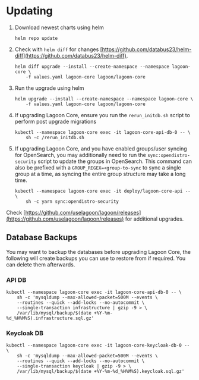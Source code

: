 # Updating

1. Download newest charts using helm

    ```
    helm repo update
    ```

2. Check with `helm diff` for changes [https://github.com/databus23/helm-diff](https://github.com/databus23/helm-diff).

    ```
    helm diff upgrade --install --create-namespace --namespace lagoon-core \
        -f values.yaml lagoon-core lagoon/lagoon-core
    ```

3. Run the upgrade using helm

    ```
    helm upgrade --install --create-namespace --namespace lagoon-core \
        -f values.yaml lagoon-core lagoon/lagoon-core
    ```

4. If upgrading Lagoon Core, ensure you run the `rerun_initdb.sh` script to perform post upgrade migrations

    ```
    kubectl --namespace lagoon-core exec -it lagoon-core-api-db-0 -- \
        sh -c /rerun_initdb.sh
    ```

5. If upgrading Lagoon Core, and you have enabled groups/user syncing for OpenSearch, you may additionally need to run the `sync:opendistro-security` script to update the groups in OpenSearch. This command can also be prefixed with a `GROUP_REGEX=<group-to-sync` to sync a single group at a time, as syncing the entire group structure may take a long time. 

    ```
    kubectl --namespace lagoon-core exec -it deploy/lagoon-core-api -- \
        sh -c yarn sync:opendistro-security
    ```
Check [https://github.com/uselagoon/lagoon/releases](https://github.com/uselagoon/lagoon/releases) for additional upgrades.

## Database Backups

You may want to backup the databases before upgrading Lagoon Core, the following will create backups you can use to restore from if required.
You can delete them afterwards.

### API DB
```
kubectl --namespace lagoon-core exec -it lagoon-core-api-db-0 -- \
    sh -c 'mysqldump --max-allowed-packet=500M --events \
    --routines --quick --add-locks --no-autocommit \
    --single-transaction infrastructure | gzip -9 > \
    /var/lib/mysql/backup/$(date +%Y-%m-%d_%H%M%S).infrastructure.sql.gz'
```

### Keycloak DB
```
kubectl --namespace lagoon-core exec -it lagoon-core-keycloak-db-0 -- \
    sh -c 'mysqldump --max-allowed-packet=500M --events \
    --routines --quick --add-locks --no-autocommit \
    --single-transaction keycloak | gzip -9 > \
    /var/lib/mysql/backup/$(date +%Y-%m-%d_%H%M%S).keycloak.sql.gz'
```
